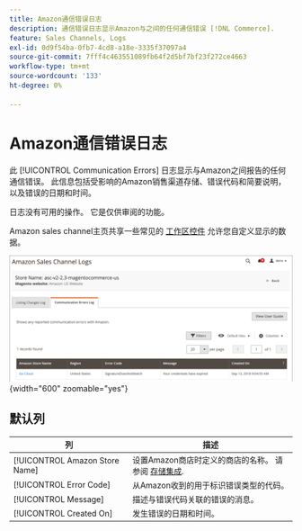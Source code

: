 ```yaml
---
title: Amazon通信错误日志
description: 通信错误日志显示Amazon与之间的任何通信错误 [!DNL Commerce].
feature: Sales Channels, Logs
exl-id: 0d9f54ba-0fb7-4cd8-a18e-3335f37097a4
source-git-commit: 7fff4c463551089fb64f2d5bf7bf23f272ce4663
workflow-type: tm+mt
source-wordcount: '133'
ht-degree: 0%

---
```


# Amazon通信错误日志

此 [!UICONTROL Communication Errors] 日志显示与Amazon之间报告的任何通信错误。 此信息包括受影响的Amazon销售渠道存储、错误代码和简要说明，以及错误的日期和时间。

日志没有可用的操作。 它是仅供审阅的功能。

Amazon sales channel主页共享一些常见的 [工作区控件](./workspace-controls.md) 允许您自定义显示的数据。

![通信错误日志](assets/amazon-comm-errors-log.png){width="600" zoomable="yes"}

## 默认列

| 列 | 描述 |
|--------------------------------|-----------------------------------------------------------------------------------------------------------------------|
| [!UICONTROL Amazon Store Name] | 设置Amazon商店时定义的商店的名称。 请参阅 [存储集成](./store-integration.md). |
| [!UICONTROL Error Code] | 从Amazon收到的用于标识错误类型的代码。 |
| [!UICONTROL Message] | 描述与错误代码关联的错误的消息。 |
| [!UICONTROL Created On] | 发生错误的日期和时间。 |
